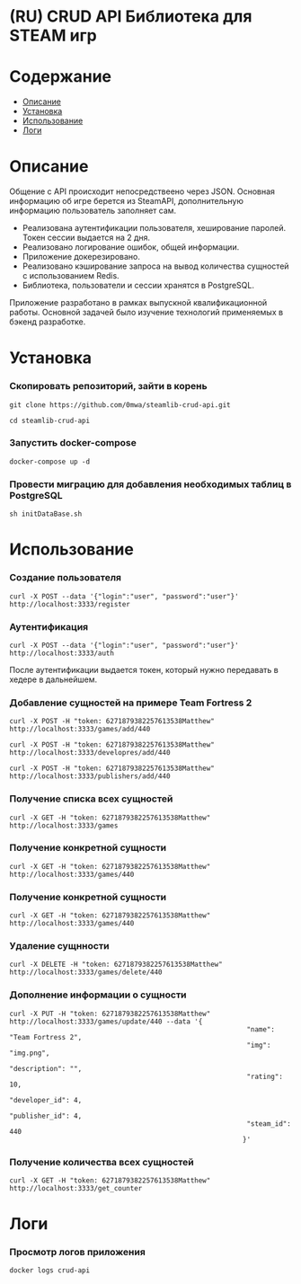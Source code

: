 

# (RU) CRUD API Библиотека для STEAM игр 

# Содержание

- [Описание](#Описание)
- [Установка](#Установка)
- [Использование](#Использование)
- [Логи](#Логи)


# Описание
Общение с API происходит непосредствеено через JSON.
Основная информацию об игре берется из SteamAPI, дополнительную информацию пользователь заполняет сам.

* Реализована аутентификации пользователя, хеширование паролей. Токен сессии выдается на 2 дня.
* Реализовано логирование ошибок, общей информации.
* Приложение докерезировано.
* Реализовано кэширование запроса на вывод количества сущностей с использованием Redis.
* Библиотека, пользователи и сессии хранятся в PostgreSQL.

Приложение разработано в рамках выпускной квалификационной работы.
Основной задачей было изучение технологий применяемых в бэкенд разработке. 


# Установка

### Скопировать репозиторий, зайти в корень
```$xslt
git clone https://github.com/0mwa/steamlib-crud-api.git
```
```$xslt
cd steamlib-crud-api
```

### Запустить docker-compose
```$xslt
docker-compose up -d
```

### Провести миграцию для добавления необходимых таблиц в PostgreSQL
```$xslt
sh initDataBase.sh
```

# Использование

### Создание пользователя
```$xslt
curl -X POST --data '{"login":"user", "password":"user"}' http://localhost:3333/register
```

### Аутентификация
```$xslt
curl -X POST --data '{"login":"user", "password":"user"}' http://localhost:3333/auth
```
После аутентификации выдается токен, который нужно передавать в хедере в дальнейшем.

### Добавление сущностей на примере Team Fortress 2
```$xslt
curl -X POST -H "token: 6271879382257613538Matthew" http://localhost:3333/games/add/440
```
```$xslt
curl -X POST -H "token: 6271879382257613538Matthew" http://localhost:3333/developres/add/440
```
```$xslt
curl -X POST -H "token: 6271879382257613538Matthew" http://localhost:3333/publishers/add/440
```

### Получение списка всех сущностей 
```$xslt
curl -X GET -H "token: 6271879382257613538Matthew" http://localhost:3333/games
```

### Получение конкретной сущности 
```$xslt
curl -X GET -H "token: 6271879382257613538Matthew" http://localhost:3333/games/440
```

### Получение конкретной сущности
```$xslt
curl -X GET -H "token: 6271879382257613538Matthew" http://localhost:3333/games/440
```

### Удаление сущнности
```$xslt
curl -X DELETE -H "token: 6271879382257613538Matthew" http://localhost:3333/games/delete/440
```

### Дополнение информации о сущности
```$xslt
curl -X PUT -H "token: 6271879382257613538Matthew" http://localhost:3333/games/update/440 --data '{
                                                           "name": "Team Fortress 2",
                                                           "img": "img.png",
                                                           "description": "",
                                                           "rating": 10,
                                                           "developer_id": 4,
                                                           "publisher_id": 4,
                                                           "steam_id": 440
                                                          }'
```

### Получение количества всех сущностей 
```$xslt
curl -X GET -H "token: 6271879382257613538Matthew" http://localhost:3333/get_counter
```

# Логи

### Просмотр логов приложения
```$xslt
docker logs crud-api
```